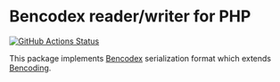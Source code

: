 Bencodex reader/writer for PHP
==============================

[![GitHub Actions Status][]][GitHub Actions]

[GitHub Actions Status]: https://github.com/dahlia/bencodex-php/actions/workflows/test.yaml/badge.svg
[GitHub Actions]: https://github.com/dahlia/bencodex-php/actions/workflows/test.yaml

This package implements [Bencodex] serialization format which extends
[Bencoding].

[Bencodex]: https://bencodex.org/
[Bencoding]: https://www.bittorrent.org/beps/bep_0003.html#bencoding
